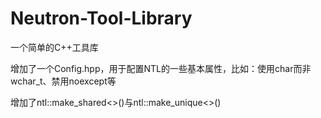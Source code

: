 # Neutron-Tool-Library
一个简单的C++工具库

增加了一个Config.hpp，用于配置NTL的一些基本属性，比如：使用char而非wchar_t、禁用noexcept等

增加了ntl::make_shared<>()与ntl::make_unique<>()
